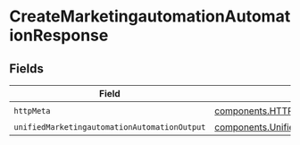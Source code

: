 # CreateMarketingautomationAutomationResponse


## Fields

| Field                                                                                                                          | Type                                                                                                                           | Required                                                                                                                       | Description                                                                                                                    |
| ------------------------------------------------------------------------------------------------------------------------------ | ------------------------------------------------------------------------------------------------------------------------------ | ------------------------------------------------------------------------------------------------------------------------------ | ------------------------------------------------------------------------------------------------------------------------------ |
| `httpMeta`                                                                                                                     | [components.HTTPMetadata](../../models/components/httpmetadata.md)                                                             | :heavy_check_mark:                                                                                                             | N/A                                                                                                                            |
| `unifiedMarketingautomationAutomationOutput`                                                                                   | [components.UnifiedMarketingautomationAutomationOutput](../../models/components/unifiedmarketingautomationautomationoutput.md) | :heavy_minus_sign:                                                                                                             | N/A                                                                                                                            |